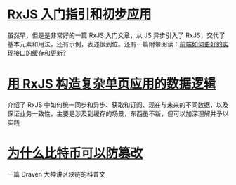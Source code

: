 # [RxJS 入门指引和初步应用](https://github.com/xufei/blog/issues/44)

虽然早，但是是非常好的一篇 RxJS 入门文章，从 JS 异步引入了 RxJS，交代了基本元素和用法，还有示例，表述很到位。还有一篇附带阅读：[前端如何更好的实现接口的缓存和更新?](https://www.zhihu.com/question/40035517/answer/84372581)

# [用 RxJS 构造复杂单页应用的数据逻辑](https://github.com/xufei/blog/issues/38)

介绍了 RxJS 中如何统一同步和异步、获取和订阅、现在与未来的不同数据，以及保证业务一致性，主要是涉及到缓存的场景，东西虽不新，但可以加深理解并予以实践

# [为什么比特币可以防篡改](https://draveness.me/whys-the-design-bitcoin-database/)

一篇 Draven 大神讲区块链的科普文
